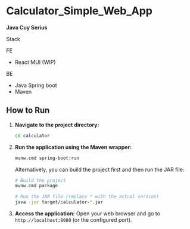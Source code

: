 # Calculator_Simple_Web_App

**Java Cuy Serius**

Stack

FE

- React MUI (WIP)

BE

- Java Spring boot
- Maven

## How to Run

1.  **Navigate to the project directory:**
    ```bash
    cd calculator
    ```
2.  **Run the application using the Maven wrapper:**

    ```bash
    mvnw.cmd spring-boot:run
    ```

    Alternatively, you can build the project first and then run the JAR file:

    ```bash
    # Build the project
    mvnw.cmd package

    # Run the JAR file (replace * with the actual version)
    java -jar target/calculator-*.jar
    ```

3.  **Access the application:**
    Open your web browser and go to `http://localhost:8080` (or the configured port).
